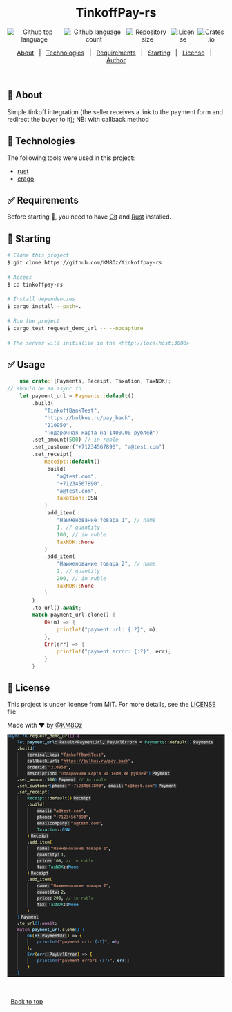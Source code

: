 

<h1 id="top" align="center">TinkoffPay-rs</h1>

<div align="center" style="display:flex;flex-direction:row;gap:5px; width:100%;justify-content:center;">
  <img alt="Github top language" href="https://crates.io/crates/tinkoffpay" src="https://img.shields.io/github/languages/top/KM8Oz/TinkoffPay-rs?color=56BEB8">

  <img alt="Github language count" href="https://crates.io/crates/tinkoffpay" src="https://img.shields.io/github/languages/count/KM8Oz/tinkoffpay-rs?color=56BEB8">

  <img alt="Repository size" href="https://crates.io/crates/tinkoffpay" src="https://img.shields.io/github/repo-size/KM8Oz/tinkoffpay-rs?color=56BEB8">

  <img alt="License" href="https://crates.io/crates/tinkoffpay" src="https://img.shields.io/github/license/KM8Oz/tinkoffpay-rs?color=56BEB8">
  <img alt="Crates.io" href="https://crates.io/crates/tinkoffpay" src="https://img.shields.io/crates/v/tinkoffpay?color=56BEB8&label=tinkoffpay">
  <!-- <img alt="Github issues" src="https://img.shields.io/github/issues/KM8Oz/tinkoffpay-rs?color=56BEB8" /> -->

  <!-- <img alt="Github forks" src="https://img.shields.io/github/forks/KM8Oz/tinkoffpay-rs?color=56BEB8" /> -->

  <!-- <img alt="Github stars" src="https://img.shields.io/github/stars/KM8Oz/tinkoffpay-rs?color=56BEB8" /> -->
</div>

<!-- Status -->

<!-- <h4 align="center"> 
	🚧  TinkoffPay 🚀 Under construction...  🚧
</h4> 

<hr> -->

<p align="center" >
  <a href="#dart-about">About</a> &#xa0; | &#xa0; 
  <!-- <a href="#sparkles-features">Features</a> &#xa0; | &#xa0; -->
  <a href="#rocket-technologies">Technologies</a> &#xa0; | &#xa0;
  <a href="#white_check_mark-requirements">Requirements</a> &#xa0; | &#xa0;
  <a href="#checkered_flag-starting">Starting</a> &#xa0; | &#xa0;
  <a href="#memo-license">License</a> &#xa0; | &#xa0;
  <a href="https://github.com/KM8Oz" target="_blank">Author</a>
</p>

<br>

## 🎯 About ##

Simple tinkoff integration (the seller receives a link to the payment form and redirect the buyer to it); NB: with callback method

## 🚀 Technologies ##

The following tools were used in this project:

- [rust](https://www.rust-lang.org/)
- [crago](https://crates.io/)

## ✅ Requirements ##

Before starting :checkered_flag:, you need to have [Git](https://git-scm.com) and [Rust](https://www.rust-lang.org/) installed.

## 🏁 Starting ##

```bash
# Clone this project
$ git clone https://github.com/KM8Oz/tinkoffpay-rs

# Access
$ cd tinkoffpay-rs

# Install dependencies
$ cargo install --path=.

# Run the project
$ cargo test request_demo_url -- --nocapture 

# The server will initialize in the <http://localhost:3000>
```

## ✅ Usage ##

```rust
    use crate::{Payments, Receipt, Taxation, TaxNDK};
// should be an async fn 
    let payment_url = Payments::default()
        .build(
            "TinkoffBankTest",
            "https://bulkus.ru/pay_back",
            "210950", 
            "Подарочная карта на 1400.00 рублей")
        .set_amount(500) // in ruble
        .set_customer("+71234567890", "a@test.com")
        .set_receipt(
            Receipt::default()
            .build(
                "a@test.com", 
                "+71234567890", 
                "a@test.com", 
                Taxation::OSN
            )
            .add_item(
                "Наименование товара 1", // name
                1, // quantity
                100, // in ruble
                TaxNDK::None
            )
            .add_item(
                "Наименование товара 2", // name
                2, // quantity
                200, // in ruble
                TaxNDK::None
            )
        )
        .to_url().await;
        match payment_url.clone() {
            Ok(m) => {
                println!("payment url: {:?}", m);
            },
            Err(err) => {
                println!("payment error: {:?}", err);
            }
        }
```

## 📝 License ##

This project is under license from MIT. For more details, see the [LICENSE](LICENCE.md) file.


Made with :heart: by <a href="https://github.com/KM8Oz" target="_blank">@KM8Oz</a>
&#xa0;
<div align="center" > 
  <img src="./Screen-Shot.png" alt="TinkoffPay-rs" />

  &#xa0;

  <!-- <a href="https://tinkoffpay-rs.netlify.app">Demo</a> -->
</div>

&#xa0;
<a href="#top">Back to top</a>
